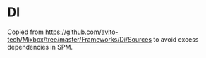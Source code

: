 # DI


Copied from <https://github.com/avito-tech/Mixbox/tree/master/Frameworks/Di/Sources> to avoid excess dependencies in SPM.
